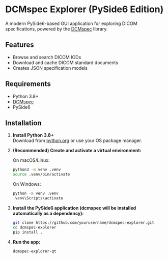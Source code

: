 # DCMspec Explorer (PySide6 Edition)

A modern PySide6-based GUI application for exploring DICOM specifications, powered by the [DCMspec](https://github.com/dwikler/dcmspec) library.

## Features

- Browse and search DICOM IODs
- Download and cache DICOM standard documents
- Creates JSON specification models

## Requirements

- Python 3.8+
- [DCMspec](https://github.com/dwikler/dcmspec)
- PySide6

## Installation

1. **Install Python 3.8+**  
   Download from [python.org](https://www.python.org/downloads/) or use your OS package manager.

2. **(Recommended) Create and activate a virtual environment:**

   On macOS/Linux:

   ```bash
   python3 -m venv .venv
   source .venv/bin/activate
   ```

   On Windows:

   ```cmd
   python -m venv .venv
   .venv\Scripts\activate
   ```

3. **Install the PySide6 application (dcmspec will be installed automatically as a dependency):**

   ```bash
   git clone https://github.com/yourusername/dcmspec-explorer.git
   cd dcmspec-explorer
   pip install .
   ```

4. **Run the app:**
   ```bash
   dcmspec-explorer-qt
   ```
